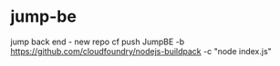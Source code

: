 # jump-be
jump back end - new repo
cf push JumpBE -b https://github.com/cloudfoundry/nodejs-buildpack -c "node index.js"